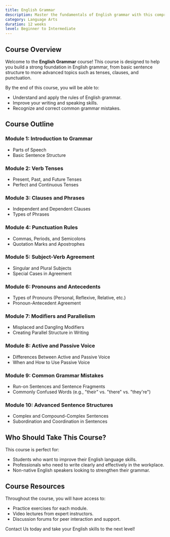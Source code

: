 ```yaml
---
title: English Grammar
description: Master the fundamentals of English grammar with this comprehensive course. Ideal for students, professionals, and anyone looking to improve their language skills.
category: Language Arts
duration: 12 weeks
level: Beginner to Intermediate
---
```


## Course Overview

Welcome to the **English Grammar** course! This course is designed to help you build a strong foundation in English grammar, from basic sentence structure to more advanced topics such as tenses, clauses, and punctuation.

By the end of this course, you will be able to:

- Understand and apply the rules of English grammar.
- Improve your writing and speaking skills.
- Recognize and correct common grammar mistakes.

## Course Outline

### Module 1: Introduction to Grammar
- Parts of Speech
- Basic Sentence Structure

### Module 2: Verb Tenses
- Present, Past, and Future Tenses
- Perfect and Continuous Tenses

### Module 3: Clauses and Phrases
- Independent and Dependent Clauses
- Types of Phrases

### Module 4: Punctuation Rules
- Commas, Periods, and Semicolons
- Quotation Marks and Apostrophes

### Module 5: Subject-Verb Agreement
- Singular and Plural Subjects
- Special Cases in Agreement

### Module 6: Pronouns and Antecedents
- Types of Pronouns (Personal, Reflexive, Relative, etc.)
- Pronoun-Antecedent Agreement

### Module 7: Modifiers and Parallelism
- Misplaced and Dangling Modifiers
- Creating Parallel Structure in Writing

### Module 8: Active and Passive Voice
- Differences Between Active and Passive Voice
- When and How to Use Passive Voice

### Module 9: Common Grammar Mistakes
- Run-on Sentences and Sentence Fragments
- Commonly Confused Words (e.g., "their" vs. "there" vs. "they're")

### Module 10: Advanced Sentence Structures
- Complex and Compound-Complex Sentences
- Subordination and Coordination in Sentences


## Who Should Take This Course?

This course is perfect for:

- Students who want to improve their English language skills.
- Professionals who need to write clearly and effectively in the workplace.
- Non-native English speakers looking to strengthen their grammar.

## Course Resources

Throughout the course, you will have access to:

- Practice exercises for each module.
- Video lectures from expert instructors.
- Discussion forums for peer interaction and support.

Contact Us today and take your English skills to the next level!
